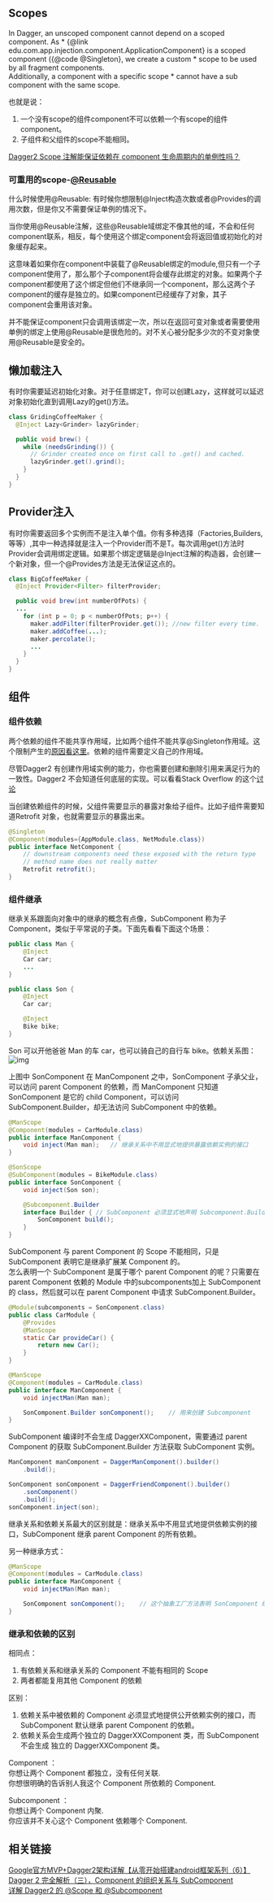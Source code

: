 ## Scopes  
In Dagger, an unscoped component cannot depend on a scoped component. As * {@link edu.com.app.injection.component.ApplicationComponent} is a scoped component ({@code @Singleton}, we create a custom  * scope to be used by all fragment components.   
Additionally, a component with a specific scope * cannot have a sub component with the same scope.    

也就是说：  
1. 一个没有scope的组件component不可以依赖一个有scope的组件component。  
2. 子组件和父组件的scope不能相同。  

[Dagger2 Scope 注解能保证依赖在 component 生命周期内的单例性吗？](https://blog.piasy.com/2016/04/11/Dagger2-Scope-Instance/)

### 可重用的scope-[@Reusable](https://google.github.io/dagger/api/latest/dagger/Reusable.html)  
什么时候使用@Reusable: 有时候你想限制@Inject构造次数或者@Provides的调用次数，但是你又不需要保证单例的情况下。     

当你使用@Reusable注解，这些@Reusable域绑定不像其他的域，不会和任何component联系，相反，每个使用这个绑定component会将返回值或初始化的对象缓存起来。  

这意味着如果你在component中装载了@Reusable绑定的module,但只有一个子component使用了，那么那个子component将会缓存此绑定的对象。如果两个子component都使用了这个绑定但他们不继承同一个component，那么这两个子component的缓存是独立的。如果component已经缓存了对象，其子component会重用该对象。   

并不能保证component只会调用该绑定一次，所以在返回可变对象或者需要使用单例的绑定上使用@Reusable是很危险的。对不关心被分配多少次的不变对象使用@Reusable是安全的。

## 懒加载注入
有时你需要延迟初始化对象。对于任意绑定T，你可以创建Lazy<T>，这样就可以延迟对象初始化直到调用Lazy<T>的get()方法。  
```Java
class GridingCoffeeMaker {
  @Inject Lazy<Grinder> lazyGrinder;

  public void brew() {
    while (needsGrinding()) {
      // Grinder created once on first call to .get() and cached.
      lazyGrinder.get().grind();
    }
  }
}
```

## Provider注入
有时你需要返回多个实例而不是注入单个值。你有多种选择（Factories,Builders,等等）,其中一种选择就是注入一个Provider<T>而不是T。每次调用get()方法时Provider<T>会调用绑定逻辑。如果那个绑定逻辑是@Inject注解的构造器，会创建一个新对象，但一个@Provides方法是无法保证这点的。  
```java
class BigCoffeeMaker {
  @Inject Provider<Filter> filterProvider;

  public void brew(int numberOfPots) {
  ...
    for (int p = 0; p < numberOfPots; p++) {
      maker.addFilter(filterProvider.get()); //new filter every time.
      maker.addCoffee(...);
      maker.percolate();
      ...
    }
  }
}
```

##


## 组件
### 组件依赖  
两个依赖的组件不能共享作用域，比如两个组件不能共享@Singleton作用域。这个限制产生的[原因看这里](https://github.com/google/dagger/issues/107#issuecomment-71073298)。依赖的组件需要定义自己的作用域。     

尽管Dagger2 有创建作用域实例的能力，你也需要创建和删除引用来满足行为的一致性。Dagger2 不会知道任何底层的实现。可以看看Stack Overflow 的这个[讨论](https://stackoverflow.com/questions/28411352/what-determines-the-lifecycle-of-a-component-object-graph-in-dagger-2)  

当创建依赖组件的时候，父组件需要显示的暴露对象给子组件。比如子组件需要知道Retrofit 对象，也就需要显示的暴露出来。
```java
@Singleton
@Component(modules={AppModule.class, NetModule.class})
public interface NetComponent {
    // downstream components need these exposed with the return type
    // method name does not really matter
    Retrofit retrofit();
}
```
### 组件继承  
继承关系跟面向对象中的继承的概念有点像，SubComponent 称为子 Component，类似于平常说的子类。下面先看看下面这个场景：  
```java
public class Man {
    @Inject
    Car car;
    ...
}

public class Son {
    @Inject
    Car car;

    @Inject
    Bike bike;
}
```  
Son 可以开他爸爸 Man 的车 car，也可以骑自己的自行车 bike。依赖关系图：  
![img](http://upload-images.jianshu.io/upload_images/6193835-2547b75874aa3238.png?imageMogr2/auto-orient/strip%7CimageView2/2/w/1240)

上图中 SonComponent 在 ManComponent 之中，SonComponent 子承父业，可以访问 parent Component 的依赖，而 ManComponent 只知道 SonComponent 是它的 child Component，可以访问 SubComponent.Builder，却无法访问 SubComponent 中的依赖。  

```java
@ManScope
@Component(modules = CarModule.class)
public interface ManComponent {
    void inject(Man man);   // 继承关系中不用显式地提供暴露依赖实例的接口
}

@SonScope
@SubComponent(modules = BikeModule.class)
public interface SonComponent {
    void inject(Son son);

    @Subcomponent.Builder
    interface Builder { // SubComponent 必须显式地声明 Subcomponent.Builder，parent Component 需要用 Builder 来创建 SubComponent
        SonComponent build();
    }
}
```
SubComponent 与 parent Component 的 Scope 不能相同，只是 SubComponent 表明它是继承扩展某 Component 的。    
怎么表明一个 SubComponent 是属于哪个 parent Component 的呢？只需要在 parent Component 依赖的 Module 中的subcomponents加上 SubComponent 的 class，然后就可以在 parent Component 中请求 SubComponent.Builder。   
```java
@Module(subcomponents = SonComponent.class)
public class CarModule {
    @Provides
    @ManScope
    static Car provideCar() {
        return new Car();
    }
}

@ManScope
@Component(modules = CarModule.class)
public interface ManComponent {
    void injectMan(Man man);

    SonComponent.Builder sonComponent();    // 用来创建 Subcomponent
}
```
SubComponent 编译时不会生成 DaggerXXComponent，需要通过 parent Component 的获取 SubComponent.Builder 方法获取 SubComponent 实例。   
```java
ManComponent manComponent = DaggerManComponent().builder()
    .build();

SonComponent sonComponent = DaggerFriendComponent().builder()
    .sonComponent()
    .build();
sonComponent.inject(son);
```
继承关系和依赖关系最大的区别就是：继承关系中不用显式地提供依赖实例的接口，SubComponent 继承 parent Component 的所有依赖。

另一种继承方式：  
```java
@ManScope
@Component(modules = CarModule.class)
public interface ManComponent {
    void injectMan(Man man);

    SonComponent sonComponent();    // 这个抽象工厂方法表明 SonComponent 继承 ManComponent
}
```


### 继承和依赖的区别    
相同点：   
1. 有依赖关系和继承关系的 Component 不能有相同的 Scope  
2. 两者都能复用其他 Component 的依赖  

区别：  
1. 依赖关系中被依赖的 Component 必须显式地提供公开依赖实例的接口，而 SubComponent 默认继承 parent Component 的依赖。  
2. 依赖关系会生成两个独立的 DaggerXXComponent 类，而 SubComponent 不会生成 独立的 DaggerXXComponent 类。    

Component ：  
你想让两个 Component 都独立，没有任何关联.   
你想很明确的告诉别人我这个 Component 所依赖的 Component.   


Subcomponent ：  
你想让两个 Component 内聚.   
你应该并不关心这个 Component 依赖哪个 Component.   



## 相关链接
[Google官方MVP+Dagger2架构详解【从零开始搭建android框架系列（6）】](http://www.jianshu.com/p/01d3c014b0b1)   
[Dagger 2 完全解析（三），Component 的组织关系与 SubComponent](http://www.jianshu.com/p/2ac2f39cb25f)   
[详解 Dagger2 的 @Scope 和 @Subcomponent](http://www.jianshu.com/p/fbd62868a07b)
